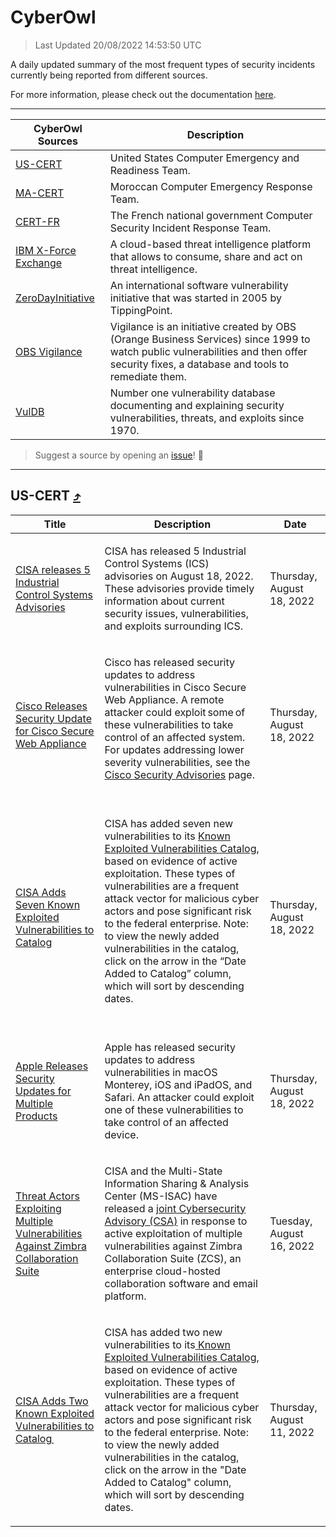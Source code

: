 
<div id='top'></div>

# CyberOwl

> Last Updated 20/08/2022 14:53:50 UTC

A daily updated summary of the most frequent types of security incidents currently being reported from different sources.

For more information, please check out the documentation [here](./docs/README.md).

---
|CyberOwl Sources|Description|
|---|---|
|[US-CERT](#us-cert-arrow_heading_up)|United States Computer Emergency and Readiness Team.|
|[MA-CERT](#ma-cert-arrow_heading_up)|Moroccan Computer Emergency Response Team.|
|[CERT-FR](#cert-fr-arrow_heading_up)|The French national government Computer Security Incident Response Team.|
|[IBM X-Force Exchange](#ibmcloud-arrow_heading_up)|A cloud-based threat intelligence platform that allows to consume, share and act on threat intelligence.|
|[ZeroDayInitiative](#zerodayinitiative-arrow_heading_up)|An international software vulnerability initiative that was started in 2005 by TippingPoint.|
|[OBS Vigilance](#obs-vigilance-arrow_heading_up)|Vigilance is an initiative created by OBS (Orange Business Services) since 1999 to watch public vulnerabilities and then offer security fixes, a database and tools to remediate them.|
|[VulDB](#vuldb-arrow_heading_up)|Number one vulnerability database documenting and explaining security vulnerabilities, threats, and exploits since 1970.|

> Suggest a source by opening an [issue](https://github.com/karimhabush/cyberowl/issues)! :raised_hands:
---

## US-CERT [:arrow_heading_up:](#cyberowl)

|Title|Description|Date|
|---|---|---|
|[CISA releases 5 Industrial Control Systems Advisories](https://www.cisa.gov/uscert/ncas/current-activity/2022/08/18/cisa-releases-5-industrial-control-systems-advisories)|<p class="MsoNormal">CISA has released 5 Industrial Control Systems (ICS) advisories on August 18, 2022. These advisories provide timely information about current security issues, vulnerabilities, and exploits surrounding ICS.</p>|Thursday, August 18, 2022|
|[Cisco Releases Security Update for Cisco Secure Web Appliance](https://www.cisa.gov/uscert/ncas/current-activity/2022/08/18/cisco-releases-security-update-cisco-secure-web-appliance)|<p>Cisco has released security updates to address vulnerabilities in Cisco Secure Web Appliance. A remote attacker could exploit some of these vulnerabilities to take control of an affected system. For updates addressing lower severity vulnerabilities, see the <a href="https://tools.cisco.com/security/center/publicationListing.x">Cisco Security Advisories</a> page. <br> </p>|Thursday, August 18, 2022|
|[CISA Adds Seven Known Exploited Vulnerabilities to Catalog](https://www.cisa.gov/uscert/ncas/current-activity/2022/08/18/cisa-adds-seven-known-exploited-vulnerabilities-catalog)|<p>CISA has added seven new vulnerabilities to its <a href="https://www.cisa.gov/known-exploited-vulnerabilities-catalog">Known Exploited Vulnerabilities Catalog</a>, based on evidence of active exploitation. These types of vulnerabilities are a frequent attack vector for malicious cyber actors and pose significant risk to the federal enterprise. Note: to view the newly added vulnerabilities in the catalog, click on the arrow in the “Date Added to Catalog” column, which will sort by descending dates. <br> </p>|Thursday, August 18, 2022|
|[Apple Releases Security Updates for Multiple Products](https://www.cisa.gov/uscert/ncas/current-activity/2022/08/18/apple-releases-security-updates-multiple-products)|<p>Apple has released security updates to address vulnerabilities in macOS Monterey, iOS and iPadOS, and Safari. An attacker could exploit one of these vulnerabilities to take control of an affected device.</p>|Thursday, August 18, 2022|
|[Threat Actors Exploiting Multiple Vulnerabilities Against Zimbra Collaboration Suite](https://www.cisa.gov/uscert/ncas/current-activity/2022/08/16/threat-actors-exploiting-multiple-vulnerabilities-against-zimbra)|<p>CISA and the Multi-State Information Sharing &amp; Analysis Center (MS-ISAC) have released a <a href="https://www.cisa.gov/uscert/ncas/alerts/aa22-228a">joint Cybersecurity Advisory (CSA)</a> in response to active exploitation of multiple vulnerabilities against Zimbra Collaboration Suite (ZCS), an enterprise cloud-hosted collaboration software and email platform. </p>|Tuesday, August 16, 2022|
|[CISA Adds Two Known Exploited Vulnerabilities to Catalog ](https://www.cisa.gov/uscert/ncas/current-activity/2022/08/11/cisa-adds-two-known-exploited-vulnerabilities-catalog)|<p>CISA has added two new vulnerabilities to its<a href="https://www.cisa.gov/known-exploited-vulnerabilities-catalog"> Known Exploited Vulnerabilities Catalog</a>, based on evidence of active exploitation. These types of vulnerabilities are a frequent attack vector for malicious cyber actors and pose significant risk to the federal enterprise. Note: to view the newly added vulnerabilities in the catalog, click on the arrow in the "Date Added to Catalog" column, which will sort by descending dates. </p>|Thursday, August 11, 2022|
